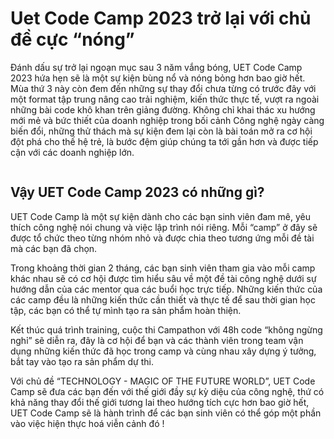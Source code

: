# Uet Code Camp 2023 trở lại với chủ đề cực “nóng”

Đánh dấu sự trở lại ngoạn mục sau 3 năm vắng bóng, UET Code Camp 2023 hứa hẹn sẽ là một sự kiện bùng nổ và nóng bỏng hơn bao giờ hết. Mùa thứ 3 này còn đem đến những sự thay đổi chưa từng có trước đây với một format tập trung nâng cao trải nghiệm, kiến thức thực tế, vượt ra ngoài những bài code khô khan trên giảng đường. Không chỉ khai thác xu hướng mới mẻ và bức thiết của doanh nghiệp trong bối cảnh Công nghệ ngày càng biến đổi, những thử thách mà sự kiện đem lại còn là bài toán mở ra cơ hội đột phá cho thế hệ trẻ, là bước đệm giúp chúng ta tới gần hơn và được tiếp cận với các doanh nghiệp lớn.

<figure>
 <img src='../../anh1_blog5.png' alt='' />
 <figcaption></figcaption>
</figure>

## Vậy UET Code Camp 2023 có những gì?

UET Code Camp là một sự kiện dành cho các bạn sinh viên đam mê, yêu thích công nghệ nói chung và việc lập trình nói riêng. Mỗi “camp” ở đây sẽ được tổ chức theo từng nhóm nhỏ và được chia theo tương ứng mỗi đề tài mà các bạn đã chọn.

Trong khoảng thời gian 2 tháng, các bạn sinh viên tham gia vào mỗi camp khác nhau sẽ có cơ hội được tìm hiểu sâu về một đề tài công nghệ dưới sự hướng dẫn của các mentor qua các buổi học trực tiếp. Những kiến thức của các camp đều là những kiến thức cần thiết và thực tế để sau thời gian học tập, các bạn có thể tự mình tạo ra sản phẩm hoàn thiện.

Kết thúc quá trình training, cuộc thi Campathon với 48h code “không ngừng nghỉ” sẽ diễn ra, đây là cơ hội để bạn và các thành viên trong team vận dụng những kiến thức đã học trong camp và cùng nhau xây dựng ý tưởng, bắt tay vào tạo ra sản phẩm dự thi.

Với chủ đề “TECHNOLOGY - MAGIC OF THE FUTURE WORLD”, UET Code Camp sẽ đưa các bạn đến với thế giới đầy sự kỳ diệu của công nghệ, thứ có khả năng thay đổi thế giới tương lai theo hướng tích cực hơn bao giờ hết, UET Code Camp sẽ là hành trình để các bạn sinh viên có thể góp một phần vào việc hiện thực hoá viễn cảnh đó !
